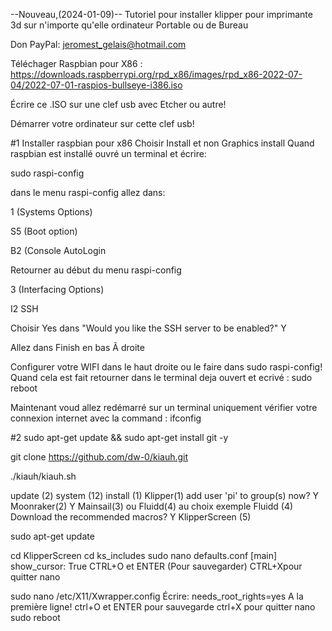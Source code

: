 --Nouveau,(2024-01-09)--
Tutoriel pour installer klipper pour imprimante 3d sur n'importe qu'elle ordinateur Portable ou de Bureau

Don PayPal: jeromest_gelais@hotmail.com

Téléchager Raspbian pour X86 :
https://downloads.raspberrypi.org/rpd_x86/images/rpd_x86-2022-07-04/2022-07-01-raspios-bullseye-i386.iso

Écrire ce .ISO sur une clef usb avec Etcher ou autre!

Démarrer votre ordinateur sur cette clef usb!

#1 Installer raspbian pour x86 
Choisir Install et non Graphics install
Quand raspbian est installé ouvré un terminal et écrire:

sudo raspi-config

dans le menu raspi-config allez dans:

1 (Systems Options)

S5 (Boot option)

B2 (Console AutoLogin

Retourner au début du menu raspi-config

3 (Interfacing Options)

I2 SSH

Choisir Yes dans "Would you like the SSH server to be enabled?"
Y

Allez dans Finish en bas Ã  droite

Configurer votre WIFI dans le haut droite ou le faire dans sudo raspi-config! Quand cela est fait retourner dans le terminal deja ouvert et ecrivé :
sudo reboot

Maintenant voud allez redémarré sur un terminal uniquement vérifier votre connexion internet avec la command : ifconfig

#2
sudo apt-get update && sudo apt-get install git -y

git clone https://github.com/dw-0/kiauh.git

./kiauh/kiauh.sh

update (2)
system (12)
install (1)
Klipper(1)
add user 'pi' to group(s) now? Y
Moonraker(2)
Y
Mainsail(3) ou Fluidd(4) au choix
exemple Fluidd (4)
Download the recommended macros? Y
KlipperScreen (5)

sudo apt-get update

cd KlipperScreen
cd ks_includes
sudo nano defaults.conf
[main]
show_cursor: True
CTRL+O et ENTER (Pour sauvegarder)
CTRL+Xpour quitter nano

sudo nano /etc/X11/Xwrapper.config
Écrire: needs_root_rights=yes 
A la première ligne!
ctrl+O et ENTER pour sauvegarde
ctrl+X  pour quitter nano
sudo reboot
